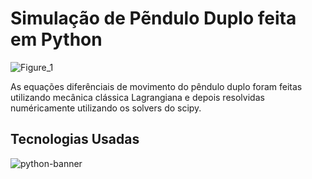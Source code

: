 # Simulação de Pẽndulo Duplo feita em Python

![Figure_1](https://github.com/LuanTSP/Double_Pendulum/assets/103657198/3ced8c21-53c3-4240-98ce-59cf484a3336)

As equações diferênciais de movimento do pêndulo duplo foram feitas utilizando 
mecânica clássica Lagrangiana e depois resolvidas numéricamente utilizando os solvers
do scipy.

## Tecnologias Usadas

![python-banner](https://github.com/LuanTSP/Double_Pendulum/assets/103657198/ca77cfdd-a7be-442e-b58a-3e1c0343170e)

